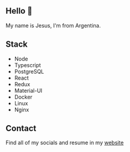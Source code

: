 ## Hello 👋

My name is Jesus, I'm from Argentina.

## Stack
- Node
- Typescript
- PostgreSQL
- React
- Redux
- Material-UI
- Docker
- Linux
- Nginx

## Contact

Find all of my socials and resume in my [website](https://jesusandres.tech/)
